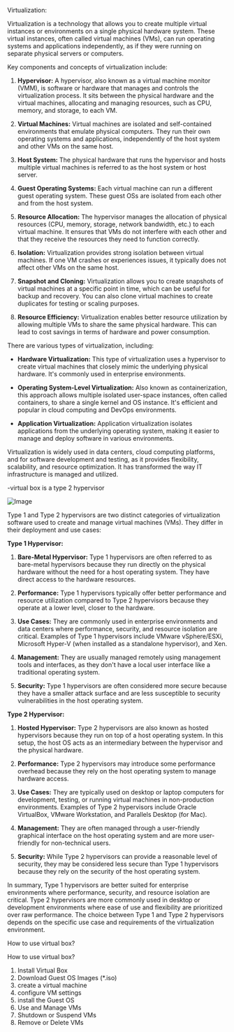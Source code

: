 Virtualization:


Virtualization is a technology that allows you to create multiple virtual instances or environments
 on a single physical hardware system. These virtual instances, often called virtual machines (VMs), can run operating systems 
 and applications independently, as if they were running on separate physical servers or computers.

Key components and concepts of virtualization include:

1. **Hypervisor:** 
A hypervisor, also known as a virtual machine monitor (VMM), is software or hardware that manages and controls 
the virtualization process. It sits between the physical hardware and the virtual machines, allocating and managing resources, 
such as CPU, memory, and storage, to each VM.

2. **Virtual Machines:**
 Virtual machines are isolated and self-contained environments that emulate physical computers.
 They run their own operating systems and applications, independently of the host system and other VMs on the same host.

3. **Host System:** 
The physical hardware that runs the hypervisor and hosts multiple virtual machines is referred to as 
the host system or host server.

4. **Guest Operating Systems:** 
Each virtual machine can run a different guest operating system.
 These guest OSs are isolated from each other and from the host system.

5. **Resource Allocation:** 
The hypervisor manages the allocation of physical resources (CPU, memory, storage, network bandwidth, etc.) 
to each virtual machine. It ensures that VMs do not interfere with each other and that they receive the resources they need 
to function correctly.

6. **Isolation:**
 Virtualization provides strong isolation between virtual machines. If one VM crashes or experiences issues,
 it typically does not affect other VMs on the same host.

7. **Snapshot and Cloning:**
 Virtualization allows you to create snapshots of virtual machines at a specific point in time,
 which can be useful for backup and recovery. You can also clone virtual machines to create duplicates for testing or scaling purposes.

8. **Resource Efficiency:**
 Virtualization enables better resource utilization by allowing multiple VMs 
to share the same physical hardware. This can lead to cost savings in terms of hardware and power consumption.





There are various types of virtualization, including:

- **Hardware Virtualization:**
 This type of virtualization uses a hypervisor to create virtual machines that closely mimic the underlying physical hardware. 
 It's commonly used in enterprise environments.

- **Operating System-Level Virtualization:** 
Also known as containerization, this approach allows multiple isolated
 user-space instances, often called containers, to share a single kernel and OS instance. It's efficient and popular in cloud computing
  and DevOps environments.

- **Application Virtualization:**
 Application virtualization isolates applications from the underlying operating system,
 making it easier to manage and deploy software in various environments.

Virtualization is widely used in data centers, cloud computing platforms, and for software development and testing, 
as it provides flexibility, scalability, and resource optimization. It has transformed the way IT infrastructure is managed
 and utilized.


-virtual box is a type 2 hypervisor

![Image](https://upload.wikimedia.org/wikipedia/commons/thumb/9/9e/Hyperviseur.svg/1920px-Hyperviseur.svg.png)


Type 1 and Type 2 hypervisors are two distinct categories of virtualization software 
used to create and manage virtual machines (VMs). They differ in their deployment and use cases:

**Type 1 Hypervisor:**

1. **Bare-Metal Hypervisor:**
 Type 1 hypervisors are often referred to as bare-metal hypervisors because they run directly on the physical hardware
  without the need for a host operating system. They have direct access to the hardware resources.

2. **Performance:** 
Type 1 hypervisors typically offer better performance and resource utilization compared to Type 2 hypervisors 
because they operate at a lower level, closer to the hardware.

3. **Use Cases:** They are commonly used in enterprise environments and data centers where performance, 
security, and resource isolation are critical. Examples of Type 1 hypervisors include VMware vSphere/ESXi, 
Microsoft Hyper-V (when installed as a standalone hypervisor), and Xen.

4. **Management:** They are usually managed remotely using management tools and interfaces,
 as they don't have a local user interface like a traditional operating system.

5. **Security:** Type 1 hypervisors are often considered more secure because they have a smaller attack surface
 and are less susceptible to security vulnerabilities in the host operating system.



**Type 2 Hypervisor:**

1. **Hosted Hypervisor:** 
Type 2 hypervisors are also known as hosted hypervisors because they run on top of a host operating system.
 In this setup, the host OS acts as an intermediary between the hypervisor and the physical hardware.

2. **Performance:** Type 2 hypervisors may introduce some performance overhead because they rely on the host operating system
 to manage hardware access.

3. **Use Cases:** They are typically used on desktop or laptop computers for development, testing,
 or running virtual machines in non-production environments. Examples of Type 2 hypervisors include Oracle VirtualBox,
  VMware Workstation, and Parallels Desktop (for Mac).

4. **Management:** They are often managed through a user-friendly graphical interface on the host operating system
 and are more user-friendly for non-technical users.

5. **Security:** While Type 2 hypervisors can provide a reasonable level of security, they may be considered less secure
 than Type 1 hypervisors because they rely on the security of the host operating system.

In summary, Type 1 hypervisors are better suited for enterprise environments where performance, security, 
and resource isolation are critical. Type 2 hypervisors are more commonly used in desktop or development environments
 where ease of use and flexibility are prioritized over raw performance. The choice between Type 1 and Type 2 hypervisors
  depends on the specific use case and requirements of the virtualization environment.



How to use virtual box?

How to use virtual box?

1. Install Virtual Box
2. Download Guest OS Images (*.iso)
3. create a virtual machine
4. configure VM settings
5. install the Guest OS
6. Use and Manage VMs
7. Shutdown or Suspend VMs
8. Remove or Delete VMs


